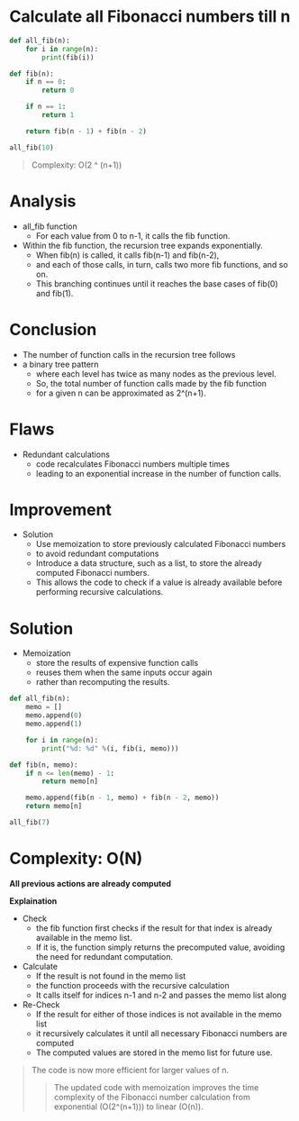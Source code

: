 # Calculate all Fibonacci numbers till n

```python
def all_fib(n):
    for i in range(n):
        print(fib(i))

def fib(n):
    if n == 0:
        return 0

    if n == 1:
        return 1

    return fib(n - 1) + fib(n - 2)

all_fib(10)
```

> Complexity: O(2 ^ (n+1))

# Analysis
- all_fib function
    - For each value from 0 to n-1, it calls the fib function. 
- Within the fib function, the recursion tree expands exponentially.
    - When fib(n) is called, it calls fib(n-1) and fib(n-2), 
    - and each of those calls, in turn, calls two more fib functions, and so on. 
    - This branching continues until it reaches the base cases of fib(0) and fib(1).

# Conclusion
- The number of function calls in the recursion tree follows 
- a binary tree pattern
    - where each level has twice as many nodes as the previous level. 
    - So, the total number of function calls made by the fib function 
    - for a given n can be approximated as 2^(n+1).


# Flaws
- Redundant calculations
    - code recalculates Fibonacci numbers multiple times
    - leading to an exponential increase in the number of function calls.

# Improvement
- Solution
    - Use memoization to store previously calculated Fibonacci numbers 
    - to avoid redundant computations
    - Introduce a data structure, such as a list, to store the already computed Fibonacci numbers. 
    - This allows the code to check if a value is already available before performing recursive calculations.


# Solution
- Memoization
    - store the results of expensive function calls 
    - reuses them when the same inputs occur again
    - rather than recomputing the results.

```python
def all_fib(n):
    memo = []
    memo.append(0)
    memo.append(1)

    for i in range(n):
        print("%d: %d" %(i, fib(i, memo)))

def fib(n, memo):
    if n <= len(memo) - 1:
        return memo[n]

    memo.append(fib(n - 1, memo) + fib(n - 2, memo))
    return memo[n]

all_fib(7)
```

# Complexity: O(N)
**All previous actions are already computed**

**Explaination**
- Check    
    - the fib function first checks if the result for that index is already available in the memo list. 
    - If it is, the function simply returns the precomputed value, avoiding the need for redundant computation.
- Calculate
    - If the result is not found in the memo list
    - the function proceeds with the recursive calculation
    - It calls itself for indices n-1 and n-2 and passes the memo list along
- Re-Check
    - If the result for either of those indices is not available in the memo list
    - it recursively calculates it until all necessary Fibonacci numbers are computed
    - The computed values are stored in the memo list for future use.

> The code is now more efficient for larger values of n.
>> The updated code with memoization improves the time complexity of the Fibonacci number calculation from exponential (O(2^(n+1))) to linear (O(n)).

